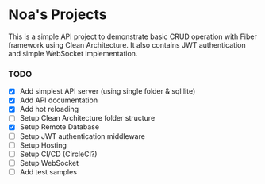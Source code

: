 # Noa's Projects
This is a simple API project to demonstrate basic CRUD operation with Fiber framework using Clean Architecture. It also contains JWT authentication and simple WebSocket implementation.

### TODO
- [x] Add simplest API server (using single folder & sql lite)
- [x] Add API documentation
- [x] Add hot reloading
- [ ] Setup Clean Architecture folder structure
- [x] Setup Remote Database
- [ ] Setup JWT authentication middleware
- [ ] Setup Hosting
- [ ] Setup CI/CD (CircleCI?)
- [ ] Setup WebSocket
- [ ] Add test samples
